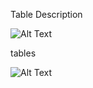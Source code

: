 Table Description

![Alt Text](https://user-images.githubusercontent.com/78849038/110205471-10fed200-7e9e-11eb-83b8-dab2c052ea30.PNG)

tables

![Alt Text](https://user-images.githubusercontent.com/78849038/110205488-2e33a080-7e9e-11eb-9955-3012cf44fa1a.PNG)
